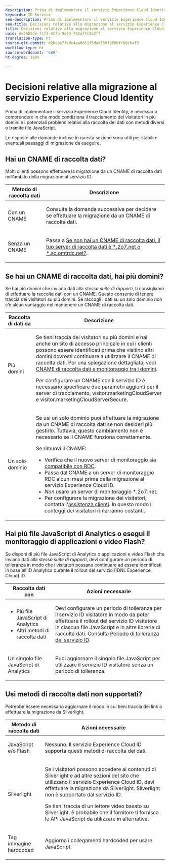```yaml
---
description: Prima di implementare il servizio Experience Cloud Identity, è necessario comprendere in che modo condiziona il tracciamento dei visitatori in più domini e i potenziali problemi relativi alla raccolta dei dati con metodi diversi o tramite file JavaScript.
keywords: ID Service
seo-description: Prima di implementare il servizio Experience Cloud Identity, è necessario comprendere in che modo condiziona il tracciamento dei visitatori in più domini e i potenziali problemi relativi alla raccolta dei dati con metodi diversi o tramite file JavaScript.
seo-title: Decisioni relative alla migrazione al servizio Experience Cloud Identity
title: Decisioni relative alla migrazione al servizio Experience Cloud Identity
uuid: ee56b5de-fcf3-4cfb-9e53-762af7c4d2ff
translation-type: ht
source-git-commit: d2bc0e7fedc4e48d51f5dad158f9f8bfcb0cb4f3
workflow-type: ht
source-wordcount: '689'
ht-degree: 100%

---
```



# Decisioni relative alla migrazione al servizio Experience Cloud Identity

Prima di implementare il servizio Experience Cloud Identity, è necessario comprendere in che modo condiziona il tracciamento dei visitatori in più domini e i potenziali problemi relativi alla raccolta dei dati con metodi diversi o tramite file JavaScript.

Le risposte alle domande incluse in questa sezione sono utili per stabilire eventuali passaggi di migrazione da eseguire.

## Hai un CNAME di raccolta dati?

Molti clienti possono effettuare la migrazione da un CNAME di raccolta dati nell’ambito della migrazione al servizio ID.

<table id="table_13F7C1E3D64D4F86B0149C9D3B54AADD"> 
 <thead> 
  <tr> 
   <th colname="col1" class="entry"> Metodo di raccolta dati </th> 
   <th colname="col2" class="entry"> Descrizione </th> 
  </tr> 
 </thead>
 <tbody> 
  <tr> 
   <td colname="col1"> <p>Con un CNAME </p> </td> 
   <td colname="col2"> <p>Consulta la domanda successiva per decidere se effettuare la migrazione da un CNAME di raccolta dati. </p> </td> 
  </tr> 
  <tr> 
   <td colname="col1"> <p>Senza un CNAME </p> </td> 
   <td colname="col2"> <p>Passa a <a href="../../reference/analytics-reference/migration-decisions.md#section-34dabde7780e4a339f134c0ca7768961" format="dita" scope="local">Se non hai un CNAME di raccolta dati, il tuo server di raccolta dati è *.2o7.net o *.sc.omtrdc.net?</a>. </p> </td> 
  </tr> 
 </tbody> 
</table>

## Se hai un CNAME di raccolta dati, hai più domini?

Se hai più domini che inviano dati alla *stessa suite di rapporti*, ti consigliamo di effettuare la raccolta dati con un CNAME. Questo consente di tenere traccia dei visitatori su più domini. Se raccogli i dati su un solo dominio non c’è alcun vantaggio nel mantenere un CNAME di raccolta dati.

<table id="table_D132BCA243E54657AEC930559343FDD3"> 
 <thead> 
  <tr> 
   <th colname="col1" class="entry"> Raccolta di dati da </th> 
   <th colname="col2" class="entry"> Descrizione </th> 
  </tr> 
 </thead>
 <tbody> 
  <tr> 
   <td colname="col1"> <p>Più domini </p> </td> 
   <td colname="col2"> <p>Se tieni traccia dei visitatori su più domini e hai anche un sito di accesso principale in cui i clienti possono essere identificati prima che visitino altri domini dovresti continuare a utilizzare il CNAME di raccolta dati. Per una spiegazione dettagliata, vedi <a href="../../reference/analytics-reference/cname.md#concept-4df91f8a30ad4ec7a01eb943d579cc9d" format="dita" scope="local">CNAME di raccolta dati e monitoraggio tra i domini</a>. </p> <p>Per configurare un CNAME con il servizio ID è necessario specificare due parametri aggiunti per il server di tracciamento, <span class="codeph">visitor.marketingCloudServer</span> e <span class="codeph">visitor.marketingCloudServerSecure</span>. </p> </td> 
  </tr> 
  <tr> 
   <td colname="col1"> <p>Un solo dominio </p> </td> 
   <td colname="col2"> <p>Se usi un solo dominio puoi effettuare la migrazione da un CNAME di raccolta dati se non desideri più gestirlo. Tuttavia, questo cambiamento non è necessario se il CNAME funziona correttamente. </p> <p>Se rimuovi il CNAME: </p> 
    <ul id="ul_12CDECEFC7BB41A18895B507CAA42315"> 
     <li id="li_32E2CD3E58454E20A642BADE507AE86E">Verifica che il nuovo server di monitoraggio sia <a href="https://docs.adobe.com/content/help/it-IT/analytics/technotes/rdc/regional-data-collection.html" format="https" scope="external">compatibile con RDC</a>. </li> 
     <li id="li_865BB6DAA3594EBBAB688E73C8343762">Passa dal CNAME a un server di monitoraggio RDC alcuni mesi prima della migrazione al servizio <span class="keyword">Experience Cloud ID</span>. </li> 
     <li id="li_284A015177554C848C8648DC5BBAA365"> <i>Non</i> usare un server di monitoraggio <span class="codeph">*.2o7.net</span>. </li> 
     <li id="li_B1ABF03DC46C42059F61542CDE0FE5A1">Per configurare la migrazione dei visitatori, contatta l'<a href="https://helpx.adobe.com/it/marketing-cloud/contact-support.html" format="https" scope="external">assistenza clienti</a>. In questo modo i conteggi dei visitatori rimarranno costanti. </li> 
    </ul> </td> 
  </tr> 
 </tbody> 
</table>

## Hai più file JavaScript di Analytics o esegui il monitoraggio di applicazioni o video Flash?

Se disponi di più file JavaScript di Analytics o applicazioni e video Flash che inviano dati alla *stessa suite di rapporti*, devi configurare un periodo di tolleranza in modo che i visitatori possano continuare ad essere identificati in base all&#39;ID Analytics durante il rollout del servizio [!DNL Experience Cloud] ID.

<table id="table_8A4EA063AF4345B69BC98537E2E702BA"> 
 <thead> 
  <tr> 
   <th colname="col1" class="entry"> Raccolta dati con </th> 
   <th colname="col2" class="entry"> Azioni necessarie </th> 
  </tr> 
 </thead>
 <tbody> 
  <tr> 
   <td colname="col1"> 
    <ul id="ul_910DD99E074E49C6907F86426EFA5BF2"> 
     <li id="li_4366CC8EB7A54A959568E3761ABBBF23">Più file JavaScript di Analytics </li> 
     <li id="li_B8A8132019EA48088E4F37E36F153D76">Altri metodi di raccolta dati </li> 
    </ul> </td> 
   <td colname="col2"> <p>Devi configurare un periodo di tolleranza per il servizio ID visitatore in modo da poter effettuare il rollout del servizio ID visitatore in ciascun file JavaScript e in altre librerie di raccolta dati. Consulta <a href="../../reference/analytics-reference/grace-period.md" format="dita" scope="local">Periodo di tolleranza del servizio ID</a>. </p> </td> 
  </tr> 
  <tr> 
   <td colname="col1"> <p>Un singolo file JavaScript di Analytics </p> </td> 
   <td colname="col2"> <p>Puoi aggiornare il singolo file JavaScript per utilizzare il servizio ID visitatore senza un periodo di tolleranza. </p> </td> 
  </tr> 
 </tbody> 
</table>

## Usi metodi di raccolta dati non supportati?

Potrebbe essere necessario aggiornare il modo in cui tieni traccia dei link o effettuare la migrazione da Sliverlight.

<table id="table_A72AEB92F48345DD83F136B9989F4EF9"> 
 <thead> 
  <tr> 
   <th colname="col1" class="entry"> Metodo di raccolta dati </th> 
   <th colname="col2" class="entry"> Azioni necessarie </th> 
  </tr> 
 </thead>
 <tbody> 
  <tr> 
   <td colname="col1"> <p>JavaScript e/o Flash </p> </td> 
   <td colname="col2"> <p>Nessuno. Il servizio <span class="keyword">Experience Cloud ID</span> supporta questi metodi di raccolta dei dati. </p> </td> 
  </tr> 
  <tr> 
   <td colname="col1"> <p>Silverlight </p> </td> 
   <td colname="col2"> <p>Se i visitatori possono accedere ai contenuti di Silverlight e ad altre sezioni del sito che utilizzano il servizio <span class="keyword">Experience Cloud ID</span>, devi effettuare la migrazione da Silverlight. Silverlight non è supportato dal servizio ID. </p> <p> Se tieni traccia di un lettore video basato su Silverlight, è probabile che il fornitore ti fornisca le API JavaScript da utilizzare in alternativa. </p> </td> 
  </tr> 
  <tr> 
   <td colname="col1"> <p>Tag immagine hardcoded </p> </td> 
   <td colname="col2"> <p>Aggiorna i collegamenti hardcoded per usare JavaScript. </p> </td> 
  </tr> 
 </tbody> 
</table>

